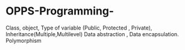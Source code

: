 # OPPS-Programming-
Class, object, Type of variable (Public, Protected , Private), Inheritance(Multiple,Multilevel) Data abstraction , Data encapsulation. Polymorphism
